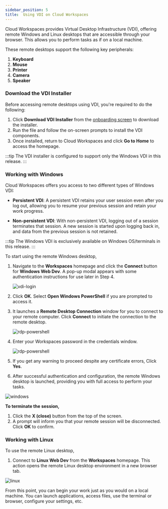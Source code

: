 ```yaml
---
sidebar_position: 5
title:  Using VDI on Cloud Workspaces
---
```



Cloud Workspaces provides Virtual Desktop Infrastructure (VDI), offering remote Windows and Linux desktops that are accessible through your browser. This allows you to perform tasks as if on a local machine.
 
These remote desktops support the following key peripherals:  
1. **Keyboard**
2. **Mouse**
3. **Printer**
4. **Camera** 
5. **Speaker**

### **Download the VDI Installer**

Before accessing remote desktops using VDI, you're required to do the following:
 
1. Click **Download VDI Installer** from the [onboarding screen](../index.md#connecting-to-workspaces) to download the installer.
2. Run the file and follow the on-screen prompts to install the VDI components.
3. Once installed, return to Cloud Workspaces and click **Go to Home** to access the homepage.

:::tip
The VDI installer is configured to support only the Windows VDI in this release.
:::

### **Working with Windows**

Cloud Workspaces offers you access to two different types of Windows VDI:

- **Persistent VDI**: A persistent VDI retains your user session even after you log out, allowing you to resume your previous session and retain your work progress.

- **Non-persistent VDI**: With non-persistent VDI, logging out of a session terminates that session. A new session is started upon logging back in, and data from the previous session is not retained.

:::tip
The Windows VDI is exclusively available on Windows OS/terminals in this release.
:::

To start using the remote Windows desktop, 

1. Navigate to the **Workspaces** homepage and click the **Connect** button for **Windows Web Dev**. A pop-up modal appears with some authentication instructions for use later in Step 4. 

    ![vdi-login](/img/runbook-images/vdi-login.png)

2. Click **OK**. Select **Open Windows PowerShell**  if you are prompted to access it.
3. It launches a **Remote Desktop Connection** window for you to connect to your remote computer. Click **Connect** to initiate the connection to the remote desktop.

    ![rdp-powershell](/img/runbook-images/vdi-rdp.png)

4. Enter your Workspaces password in the credentials window.

    ![rdp-powershell](/img/runbook-images/windows-credentials.png)

6.  If you get any warning to proceed despite any certificate errors, Click **Yes**.
7.   After successful authentication and configuration, the remote Windows desktop is launched, providing you with full access to perform your tasks.

![windows](/img/runbook-images/windows-vdi.png)

**To terminate the session,**

1. Click the **X (close)** button from the top of the screen.
2. A prompt will inform you that your remote session will be disconnected. Click **OK** to confirm.

### **Working with Linux**

To use the remote Linux desktop, 
1. Connect to  **Linux Web Dev** from the **Workspaces** homepage.  This action opens the remote Linux desktop environment in a new browser tab.  

![linux](/img/runbook-images/linux-vdi.png)

From this point, you can begin your work just as you would on a local machine. You can launch applications, access files, use the terminal or browser, configure your settings, etc.
